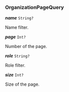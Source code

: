 

### OrganizationPageQuery





  
<article>

***name*** `String?` 

Name filter.

</article>
<article>

***page*** `Int?` 

Number of the page.

</article>
<article>

***role*** `String?` 

Role filter.

</article>
<article>

***size*** `Int?` 

Size of the page.

</article>


